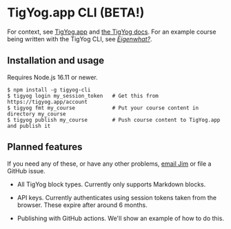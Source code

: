 # TigYog.app CLI (BETA!)

For context, see [TigYog.app](https://tigyog.app/) and [the TigYog docs](https://docs.tigyog.app/).
For an example course being written with the TigYog CLI, see [_Eigenwhat?_](https://github.com/tigyog/eigenwhat).

## Installation and usage

Requires Node.js 16.11 or newer.

```shell-session
$ npm install -g tigyog-cli
$ tigyog login my_session_token   # Get this from https://tigyog.app/account
$ tigyog fmt my_course            # Put your course content in directory my_course
$ tigyog publish my_course        # Push course content to TigYog.app and publish it
```

## Planned features

If you need any of these, or have any other problems,
[email Jim](mailto:jameshfisher@gmail.com) or file a GitHub issue.

* All TigYog block types.
  Currently only supports Markdown blocks.

* API keys.
  Currently authenticates using session tokens taken from the browser.
  These expire after around 6 months.

* Publishing with GitHub actions.
  We'll show an example of how to do this.
